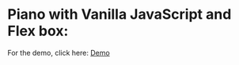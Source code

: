 # Piano with Vanilla JavaScript and Flex box:

For the demo, click here: [Demo](http://faratech.ca/js/piano/)
